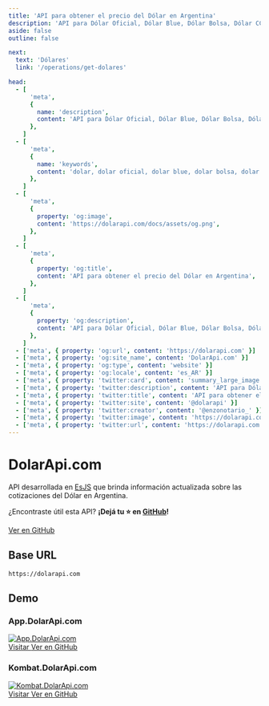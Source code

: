 ```yaml
---
title: 'API para obtener el precio del Dólar en Argentina'
description: 'API para Dólar Oficial, Dólar Blue, Dólar Bolsa, Dólar CCL, Dólar Mayorista'
aside: false
outline: false

next:
  text: 'Dólares'
  link: '/operations/get-dolares'

head:
  - [
      'meta',
      {
        name: 'description',
        content: 'API para Dólar Oficial, Dólar Blue, Dólar Bolsa, Dólar CCL, Dólar Mayorista',
      },
    ]
  - [
      'meta',
      {
        name: 'keywords',
        content: 'dolar, dolar oficial, dolar blue, dolar bolsa, dolar ccl, dolar mayorista, dolar api, dolar api argentina',
      },
    ]
  - [
      'meta',
      {
        property: 'og:image',
        content: 'https://dolarapi.com/docs/assets/og.png',
      },
    ]
  - [
      'meta',
      {
        property: 'og:title',
        content: 'API para obtener el precio del Dólar en Argentina',
      },
    ]
  - [
      'meta',
      {
        property: 'og:description',
        content: 'API para Dólar Oficial, Dólar Blue, Dólar Bolsa, Dólar CCL, Dólar Mayorista',
      },
    ]
  - ['meta', { property: 'og:url', content: 'https://dolarapi.com' }]
  - ['meta', { property: 'og:site_name', content: 'DolarApi.com' }]
  - ['meta', { property: 'og:type', content: 'website' }]
  - ['meta', { property: 'og:locale', content: 'es_AR' }]
  - ['meta', { property: 'twitter:card', content: 'summary_large_image' }]
  - ['meta', { property: 'twitter:description', content: 'API para Dólar Oficial, Dólar Blue, Dólar Bolsa, Dólar CCL, Dólar Mayorista' }]
  - ['meta', { property: 'twitter:title', content: 'API para obtener el precio del Dólar en Argentina' }]
  - ['meta', { property: 'twitter:site', content: '@dolarapi' }]
  - ['meta', { property: 'twitter:creator', content: '@enzonotario_' }]
  - ['meta', { property: 'twitter:image', content: 'https://dolarapi.com/docs/assets/og.png' }]
  - ['meta', { property: 'twitter:url', content: 'https://dolarapi.com' }]
---
```


# DolarApi.com

API desarrollada en [EsJS](https://es.js.org?ref=dolarapi.com) que brinda información actualizada sobre las cotizaciones del Dólar en Argentina.

¿Encontraste útil esta API? **¡Dejá tu ⭐ en [GitHub](https://github.com/enzonotario/esjs-dolar-api)!**

<div class="flex justify-center items-center gap-3">
<a href="https://github.com/enzonotario/esjs-dolar-api" target="_blank" class="flex justify-center items-center gap-1 px-4 py-2 bg-black !text-white hover:bg-gray-800 dark:bg-white dark:!text-black dark:hover:bg-gray-100 dark:hover:!text-black rounded-full !no-underline !font-bold">
<span class="i-mdi-github w-5 h-5" />
Ver en GitHub
</a>
</div>

## Base URL

```
https://dolarapi.com
```

## Demo

### App.DolarApi.com

<div class="mt-3 w-full max-w-xl mx-auto">
<a href="https://app.dolarapi.com" target="_blank" class="w-full max-w-md mx-auto h-[630px]" aria-label="App.DolarApi.com">
<img src="https://dolarapi.com/docs/assets/og.png" class="w-full h-full rounded" alt="App.DolarApi.com" loading="lazy" />
</a>
</div>

<div class="mt-5 w-full max-w-md mx-auto grid grid-cols-1 sm:grid-cols-2 gap-3">

<a href="https://app.dolarapi.com" target="_blank" class="button flex justify-center items-center gap-1">
<span class="i-mdi-open-in-new w-5 h-5" />
Visitar
</a>

<a href="https://github.com/enzonotario/esjs-dolar-app" target="_blank" class="button flex justify-center items-center gap-1">
<span class="i-mdi-github w-5 h-5" />
Ver en GitHub
</a>

</div>

### Kombat.DolarApi.com

<div class="mt-3 w-full max-w-xl mx-auto">
<a href="https://kombat.dolarapi.com" target="_blank" class="w-full max-w-md mx-auto h-[630px]" aria-label="Kombat.DolarApi.com">
<img src="https://lcmcdlwmppejonttmzrh.supabase.co/storage/v1/object/public/og/og.png" class="w-full h-full rounded" alt="Kombat.DolarApi.com" loading="lazy" />
</a>
</div>

<div class="mt-5 w-full max-w-md mx-auto grid grid-cols-1 sm:grid-cols-2 gap-3">

<a href="https://kombat.dolarapi.com" target="_blank" class="button flex justify-center items-center gap-1">
<span class="i-mdi-open-in-new w-5 h-5" />
Visitar
</a>

<a href="https://github.com/enzonotario/esjs-dolar-kombat" target="_blank" class="button flex justify-center items-center gap-1">
<span class="i-mdi-github w-5 h-5" />
Ver en GitHub
</a>

</div>
